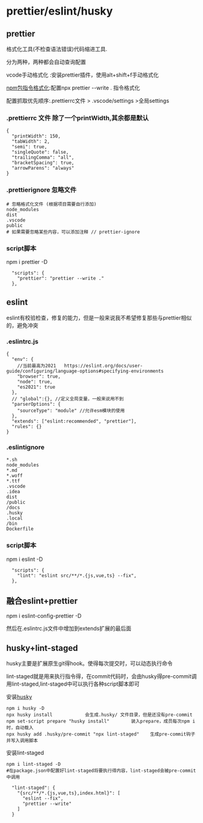 # prettier/eslint/husky

## prettier

格式化工具(不检查语法错误)代码缩进工具.

分为两种，两种都会自动查询配置

vcode手动格式化 :安装prettier插件，使用alt+shift+f手动格式化

[npm包指令格式化](https://www.prettier.cn/docs/install.html):配置npx prettier --write .  指令格式化

配置抓取优先顺序:.prettierrc文件 > .vscode/settings >全局settings

### .prettierrc  文件 除了一个printWidth,其余都是默认

```
{
  "printWidth": 150,
  "tabWidth": 2,
  "semi": true,
  "singleQuote": false,
  "trailingComma": "all",
  "bracketSpacing": true,
  "arrowParens": "always"
}

```

### .prettierignore 忽略文件

```
# 忽略格式化文件 (根据项目需要自行添加)
node_modules
dist
.vscode
public
# 如果需要忽略某些内容，可以添加注释 // prettier-ignore
```

### script脚本

npm i prettier -D

```
  "scripts": {
    "prettier": "prettier --write ."
  },
```

## eslint

eslint有校验检查，修复的能力，但是一般来说我不希望修复那些与prettier相似的，避免冲突

### .eslintrc.js

```
{
  "env": {
    //当前最高为2021   https://eslint.org/docs/user-guide/configuring/language-options#specifying-environments
    "browser": true,
    "node": true,
    "es2021": true
  },
  // "global":{}, //定义全局变量，一般来说用不到
  "parserOptions": {
    "sourceType": "module" //允许esm模块的使用
  },
  "extends": ["eslint:recommended", "prettier"],
  "rules": {}
}

```

### .eslintignore

```
*.sh
node_modules
*.md
*.woff
*.ttf
.vscode
.idea
dist
/public
/docs
.husky
.local
/bin
Dockerfile

```

### script脚本

npm i eslint -D

```
  "scripts": {
    "lint": "eslint src/**/*.{js,vue,ts} --fix",
  },
```

## 融合eslint+prettier

npm i eslint-config-prettier -D

然后在.eslintrc.js文件中增加到extends扩展的最后面

## husky+lint-staged

husky主要是扩展原生git得hook。使得每次提交时，可以动态执行命令

lint-staged就是用来执行指令得，在commit代码时，会由husky得pre-commit调用lint-staged,lint-staged中可以执行各种script脚本即可

安装[husky](https://typicode.github.io/husky/#/?id=install)

```
npm i husky -D 
npx husky install            会生成.husky/ 文件目录，但是还没有pre-commit
npm set-script prepare "husky install"        装入prepare，成员每次npm i时，自动载入
npx husky add .husky/pre-commit "npx lint-staged"    生成pre-commit钩子并写入调用脚本
```

安装lint-staged

```
npm i lint-staged -D
#在package.json中配置好lint-staged将要执行得内容，lint-staged会被pre-commit中调用

  "lint-staged": {
    "{src/**/*.{js,vue,ts},index.html}": [
      "eslint --fix",
      "prettier --write"
    ]
  }
```
